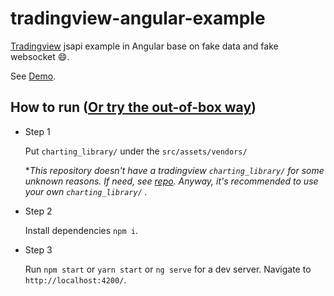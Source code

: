 # tradingview-angular-example

[Tradingview](https://www.tradingview.com/) jsapi example in Angular base on fake data and fake websocket :smile:.

See [Demo](https://tradingviewlib.github.io/demo/).

## How to run ([Or try the out-of-box way](https://github.com/forchartlib/tradingview-angular-example))
- Step 1

  Put `charting_library/` under the `src/assets/vendors/`
  
  **This repository doesn't have a tradingview `charting_library/` for some unknown reasons.
  If need, see [repo](https://github.com/forchartlib/tradingview-angular-example/tree/chart-only). 
  Anyway, it's recommended to use your own `charting_library/` .*

- Step 2

  Install dependencies `npm i`.

- Step 3

  Run `npm start` or `yarn start` or `ng serve` for a dev server. Navigate to `http://localhost:4200/`.
